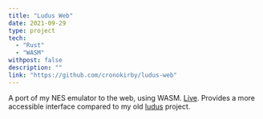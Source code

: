 ```yaml
---
title: "Ludus Web"
date: 2021-09-29
type: project
tech:
  - "Rust"
  - "WASM"
withpost: false
description: ""
link: "https://github.com/cronokirby/ludus-web"
---
```


A port of my NES emulator to the web, using WASM.
[Live](https://ludus-web.cronokirby.com). Provides a more accessible
interface compared to my old [ludus](https://github.com/cronokirby/ludus) project.

